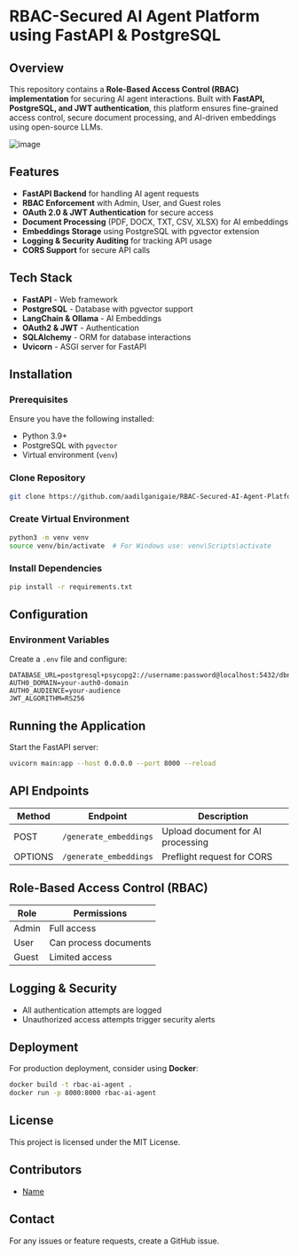 # RBAC-Secured AI Agent Platform using FastAPI & PostgreSQL

## Overview
This repository contains a **Role-Based Access Control (RBAC) implementation** for securing AI agent interactions. Built with **FastAPI, PostgreSQL, and JWT authentication**, this platform ensures fine-grained access control, secure document processing, and AI-driven embeddings using open-source LLMs.

![image](https://github.com/user-attachments/assets/1b2de021-7522-414c-98b2-6e2fe230d2e9)


## Features
- **FastAPI Backend** for handling AI agent requests
- **RBAC Enforcement** with Admin, User, and Guest roles
- **OAuth 2.0 & JWT Authentication** for secure access
- **Document Processing** (PDF, DOCX, TXT, CSV, XLSX) for AI embeddings
- **Embeddings Storage** using PostgreSQL with pgvector extension
- **Logging & Security Auditing** for tracking API usage
- **CORS Support** for secure API calls

## Tech Stack
- **FastAPI** - Web framework
- **PostgreSQL** - Database with pgvector support
- **LangChain & Ollama** - AI Embeddings
- **OAuth2 & JWT** - Authentication
- **SQLAlchemy** - ORM for database interactions
- **Uvicorn** - ASGI server for FastAPI

## Installation
### Prerequisites
Ensure you have the following installed:
- Python 3.9+
- PostgreSQL with `pgvector`
- Virtual environment (`venv`)

### Clone Repository
```bash
git clone https://github.com/aadilganigaie/RBAC-Secured-AI-Agent-Platform-using-FastAPI-PostgreSQL.git
```

### Create Virtual Environment
```bash
python3 -m venv venv
source venv/bin/activate  # For Windows use: venv\Scripts\activate
```

### Install Dependencies
```bash
pip install -r requirements.txt
```

## Configuration
### Environment Variables
Create a `.env` file and configure:
```env
DATABASE_URL=postgresql+psycopg2://username:password@localhost:5432/dbname
AUTH0_DOMAIN=your-auth0-domain
AUTH0_AUDIENCE=your-audience
JWT_ALGORITHM=RS256
```

## Running the Application
Start the FastAPI server:
```bash
uvicorn main:app --host 0.0.0.0 --port 8000 --reload
```

## API Endpoints
| Method | Endpoint | Description |
|--------|---------|-------------|
| POST   | `/generate_embeddings` | Upload document for AI processing |
| OPTIONS | `/generate_embeddings` | Preflight request for CORS |

## Role-Based Access Control (RBAC)
| Role  | Permissions |
|-------|------------|
| Admin | Full access |
| User  | Can process documents |
| Guest | Limited access |

## Logging & Security
- All authentication attempts are logged
- Unauthorized access attempts trigger security alerts

## Deployment
For production deployment, consider using **Docker**:
```bash
docker build -t rbac-ai-agent .
docker run -p 8000:8000 rbac-ai-agent
```

## License
This project is licensed under the MIT License.

## Contributors
- [Name](https://github.com/aadilganigaie)

## Contact
For any issues or feature requests, create a GitHub issue.
